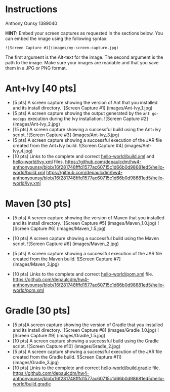 # Instructions
Anthony Ounsy 1389040

**HINT:** Embed your screen captures as requested in the sections below. You can embed the image using the following syntax:

```
![Screen Capture #1](images/my-screen-capture.jpg)
```

The first argument is the Alt-text for the image. The second argument is the path to the image. Make sure your images are readable and that you save them in a JPG or PNG format.

# Ant+Ivy [40 pts]
- [5 pts] A screen capture showing the version of Ant that you installed and its install directory.
![Screen Capture #1] (images/Ant-Ivy_1.jpg)
- [5 pts] A screen capture showing the output generated by the `ant go-nodeps` execution during the Ivy installation.
![Screen Capture #2] (images/Ant-Ivy_2.jpg)
- [15 pts] A screen capture showing a successful build using the Ant+Ivy script.
![Screen Capture #3] (images/Ant-Ivy_3.jpg)
- [5 pts] A screen capture showing a successful execution of the JAR file created from the Ant+Ivy build.
![Screen Capture #4] (images/Ant-Ivy_4.jpg)
- [10 pts] Links to the complete and correct [hello-world/build.xml](hello-world/build.xml) and [hello-world/ivy.xml](hello-world/ivy.xml) files.
https://github.com/depaulcdm/hw4-anthonyounsy/blob/16f281748fffd1577ac60715c1d66b0d98681ed5/hello-world/build.xml
https://github.com/depaulcdm/hw4-anthonyounsy/blob/16f281748fffd1577ac60715c1d66b0d98681ed5/hello-world/ivy.xml

# Maven [30 pts]
- [5 pts] A screen capture showing the version of Maven that you installed and its install directory.
![Screen Capture #5] (images/Maven_1.0.jpg)
![Screen Capture #6] (images/Maven_1.5.jpg)

- [10 pts] A screen capture showing a successful build using the Maven script.
![Screen Capture #6] (images/Maven_2.jpg)
- [5 pts] A screen capture showing a successful execution of the JAR file created from the Maven build.
![Screen Capture #7] (images/Maven_3.jpg)
- [10 pts] Links to the complete and correct [hello-world/pom.xml](hello-world/pom.xml) file.
https://github.com/depaulcdm/hw4-anthonyounsy/blob/16f281748fffd1577ac60715c1d66b0d98681ed5/hello-world/pom.xml

# Gradle [30 pts]
- [5 pts]A screen capture showing the version of Gradle that you installed and its install directory.
![Screen Capture #8] (images/Gradle_1.0.jpg)
![Screen Capture #9] (images/Gradle_1.5.jpg)
- [10 pts] A screen capture showing a successful build using the Gradle script.
![Screen Capture #10] (images/Gradle_2.jpg)
- [5 pts] A screen capture showing a successful execution of the JAR file created from the Gradle build.
![Screen Capture #11] (images/Gradle_3.jpg)
- [10 pts] Links to the complete and correct [hello-world/build.gradle](hello-world/build.gradle) file.
https://github.com/depaulcdm/hw4-anthonyounsy/blob/16f281748fffd1577ac60715c1d66b0d98681ed5/hello-world/build.gradle